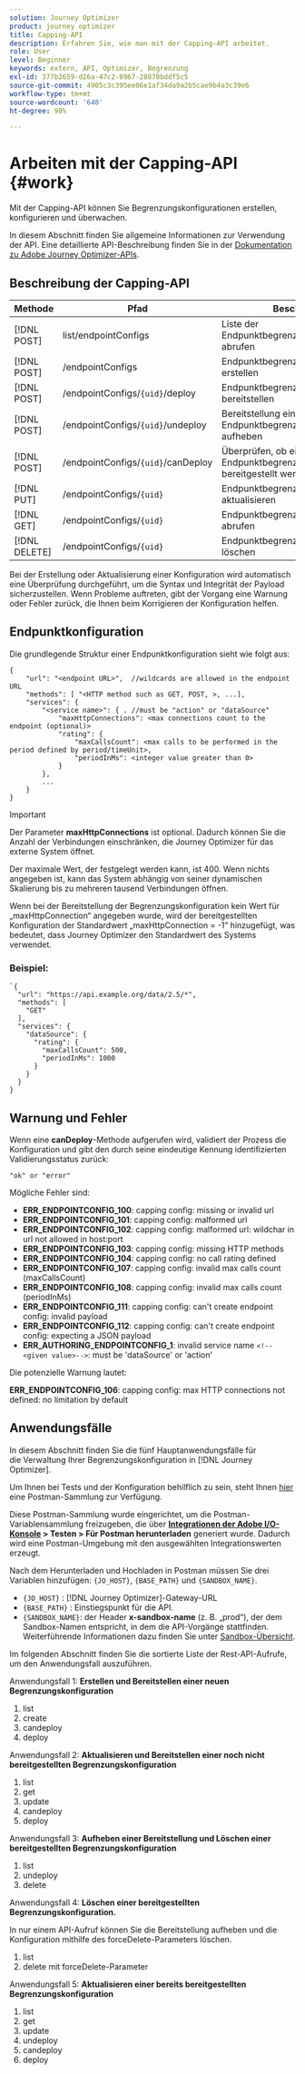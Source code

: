 ```yaml
---
solution: Journey Optimizer
product: journey optimizer
title: Capping-API
description: Erfahren Sie, wie man mit der Capping-API arbeitet.
role: User
level: Beginner
keywords: extern, API, Optimizer, Begrenzung
exl-id: 377b2659-d26a-47c2-8967-28870bddf5c5
source-git-commit: 4905c3c395ee06e1af34da9a2b5cae9b4a3c39e6
workflow-type: tm+mt
source-wordcount: '640'
ht-degree: 98%

---
```


# Arbeiten mit der Capping-API {#work}

Mit der Capping-API können Sie Begrenzungskonfigurationen erstellen, konfigurieren und überwachen.

In diesem Abschnitt finden Sie allgemeine Informationen zur Verwendung der API. Eine detaillierte API-Beschreibung finden Sie in der [Dokumentation zu Adobe Journey Optimizer-APIs](https://developer.adobe.com/journey-optimizer-apis/).

## Beschreibung der Capping-API

| Methode | Pfad | Beschreibung |
|---|---|---|
| [!DNL POST] | list/endpointConfigs | Liste der Endpunktbegrenzungskonfigurationen abrufen |
| [!DNL POST] | /endpointConfigs | Endpunktbegrenzungskonfiguration erstellen |
| [!DNL POST] | /endpointConfigs/`{uid}`/deploy | Endpunktbegrenzungskonfiguration bereitstellen |
| [!DNL POST] | /endpointConfigs/`{uid}`/undeploy | Bereitstellung einer Endpunktbegrenzungskonfiguration aufheben |
| [!DNL POST] | /endpointConfigs/`{uid}`/canDeploy | Überprüfen, ob eine Endpunktbegrenzungskonfiguration bereitgestellt werden kann oder nicht |
| [!DNL PUT] | /endpointConfigs/`{uid}` | Endpunktbegrenzungskonfiguration aktualisieren |
| [!DNL GET] | /endpointConfigs/`{uid}` | Endpunktbegrenzungskonfiguration abrufen |
| [!DNL DELETE] | /endpointConfigs/`{uid}` | Endpunktbegrenzungskonfiguration löschen |

Bei der Erstellung oder Aktualisierung einer Konfiguration wird automatisch eine Überprüfung durchgeführt, um die Syntax und Integrität der Payload sicherzustellen.
Wenn Probleme auftreten, gibt der Vorgang eine Warnung oder Fehler zurück, die Ihnen beim Korrigieren der Konfiguration helfen.

## Endpunktkonfiguration

Die grundlegende Struktur einer Endpunktkonfiguration sieht wie folgt aus:

```
{
    "url": "<endpoint URL>",  //wildcards are allowed in the endpoint URL
    "methods": [ "<HTTP method such as GET, POST, >, ...],
    "services": {
        "<service name>": { . //must be "action" or "dataSource" 
            "maxHttpConnections": <max connections count to the endpoint (optional)>
            "rating": {          
                "maxCallsCount": <max calls to be performed in the period defined by period/timeUnit>,
                "periodInMs": <integer value greater than 0>
            }
        },
        ...
    }
}
```

>[!IMPORTANT]
>
>Der Parameter **maxHttpConnections** ist optional. Dadurch können Sie die Anzahl der Verbindungen einschränken, die Journey Optimizer für das externe System öffnet.
>
>Der maximale Wert, der festgelegt werden kann, ist 400. Wenn nichts angegeben ist, kann das System abhängig von seiner dynamischen Skalierung bis zu mehreren tausend Verbindungen öffnen.
>
>Wenn bei der Bereitstellung der Begrenzungskonfiguration kein Wert für „maxHttpConnection“ angegeben wurde, wird der bereitgestellten Konfiguration der Standardwert „maxHttpConnection = -1“ hinzugefügt, was bedeutet, dass Journey Optimizer den Standardwert des Systems verwendet.

### Beispiel:

```
`{
  "url": "https://api.example.org/data/2.5/*",
  "methods": [
    "GET"
  ],
  "services": {
    "dataSource": {
      "rating": {
        "maxCallsCount": 500,
        "periodInMs": 1000
      }
    }
  }
}
```

## Warnung und Fehler

Wenn eine **canDeploy**-Methode aufgerufen wird, validiert der Prozess die Konfiguration und gibt den durch seine eindeutige Kennung identifizierten Validierungsstatus zurück:

```
"ok" or "error"
```

Mögliche Fehler sind:

* **ERR_ENDPOINTCONFIG_100**: capping config: missing or invalid url
* **ERR_ENDPOINTCONFIG_101**: capping config: malformed url
* **ERR_ENDPOINTCONFIG_102**: capping config: malformed url: wildchar in url not allowed in host:port
* **ERR_ENDPOINTCONFIG_103**: capping config: missing HTTP methods
* **ERR_ENDPOINTCONFIG_104**: capping config: no call rating defined
* **ERR_ENDPOINTCONFIG_107**: capping config: invalid max calls count (maxCallsCount)
* **ERR_ENDPOINTCONFIG_108**: capping config: invalid max calls count (periodInMs)
* **ERR_ENDPOINTCONFIG_111**: capping config: can&#39;t create endpoint config: invalid payload
* **ERR_ENDPOINTCONFIG_112**: capping config: can&#39;t create endpoint config: expecting a JSON payload
* **ERR_AUTHORING_ENDPOINTCONFIG_1**: invalid service name `<!--<given value>-->`: must be &#39;dataSource&#39; or &#39;action&#39;

Die potenzielle Warnung lautet:

**ERR_ENDPOINTCONFIG_106**: capping config: max HTTP connections not defined: no limitation by default

## Anwendungsfälle

In diesem Abschnitt finden Sie die fünf Hauptanwendungsfälle für die Verwaltung Ihrer Begrenzungskonfiguration in [!DNL Journey Optimizer].

Um Ihnen bei Tests und der Konfiguration behilflich zu sein, steht Ihnen [hier](https://github.com/AdobeDocs/JourneyAPI/blob/master/postman-collections/Journeys_Capping-API_postman-collection.json) eine Postman-Sammlung zur Verfügung.

Diese Postman-Sammlung wurde eingerichtet, um die Postman-Variablensammlung freizugeben, die über __[Integrationen der Adobe I/O-Konsole](https://console.adobe.io/integrations) > Testen > Für Postman herunterladen__ generiert wurde. Dadurch wird eine Postman-Umgebung mit den ausgewählten Integrationswerten erzeugt.

Nach dem Herunterladen und Hochladen in Postman müssen Sie drei Variablen hinzufügen: `{JO_HOST}`, `{BASE_PATH}` und `{SANDBOX_NAME}`.
* `{JO_HOST}` : [!DNL Journey Optimizer]-Gateway-URL
* `{BASE_PATH}` : Einstiegspunkt für die API.
* `{SANDBOX_NAME}`: der Header **x-sandbox-name** (z. B. „prod“), der dem Sandbox-Namen entspricht, in dem die API-Vorgänge stattfinden. Weiterführende Informationen dazu finden Sie unter [Sandbox-Übersicht](https://experienceleague.adobe.com/docs/experience-platform/sandbox/home.html?lang=de).

Im folgenden Abschnitt finden Sie die sortierte Liste der Rest-API-Aufrufe, um den Anwendungsfall auszuführen.

Anwendungsfall 1: **Erstellen und Bereitstellen einer neuen Begrenzungskonfiguration**

1. list
1. create
1. candeploy
1. deploy

Anwendungsfall 2: **Aktualisieren und Bereitstellen einer noch nicht bereitgestellten Begrenzungskonfiguration**

1. list
1. get
1. update
1. candeploy
1. deploy

Anwendungsfall 3: **Aufheben einer Bereitstellung und Löschen einer bereitgestellten Begrenzungskonfiguration**

1. list
1. undeploy
1. delete

Anwendungsfall 4: **Löschen einer bereitgestellten Begrenzungskonfiguration.**

In nur einem API-Aufruf können Sie die Bereitstellung aufheben und die Konfiguration mithilfe des forceDelete-Parameters löschen.
1. list
1. delete mit forceDelete-Parameter

Anwendungsfall 5: **Aktualisieren einer bereits bereitgestellten Begrenzungskonfiguration**

1. list
1. get
1. update
1. undeploy
1. candeploy
1. deploy
